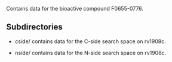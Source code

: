 Contains data for the bioactive compound F0655-0776.

## Subdirectories

- cside/ contains data for the C-side search space on rv1908c.

- nside/ contains data for the N-side search space on rv1908c.

